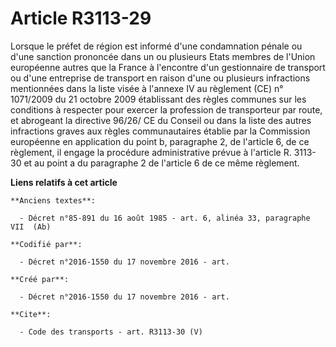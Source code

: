 # Article R3113-29

Lorsque le préfet de région est informé d'une condamnation pénale ou d'une sanction prononcée dans un ou plusieurs Etats
membres de l'Union européenne autres que la France à l'encontre d'un gestionnaire de transport ou d'une entreprise de
transport en raison d'une ou plusieurs infractions mentionnées dans la liste visée à l'annexe IV au règlement (CE) n°
1071/2009 du 21 octobre 2009 établissant des règles communes sur les conditions à respecter pour exercer la profession de
transporteur par route, et abrogeant la directive 96/26/ CE du Conseil ou dans la liste des autres infractions graves aux
règles communautaires établie par la Commission européenne en application du point b, paragraphe 2, de l'article 6, de ce
règlement, il engage la procédure administrative prévue à l'article R. 3113-30 et au point a du paragraphe 2 de l'article 6
de ce même règlement.

**Liens relatifs à cet article**

	**Anciens textes**:

	  - Décret n°85-891 du 16 août 1985 - art. 6, alinéa 33, paragraphe VII  (Ab)

	**Codifié par**:

	  - Décret n°2016-1550 du 17 novembre 2016 - art.

	**Créé par**:

	  - Décret n°2016-1550 du 17 novembre 2016 - art.

	**Cite**:

	  - Code des transports - art. R3113-30 (V)
